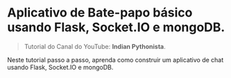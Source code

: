 # Aplicativo de Bate-papo básico usando Flask, Socket.IO e mongoDB.

> Tutorial do Canal do YouTube: **Indian Pythonista**.

Neste tutorial passo a passo, aprenda como construir um aplicativo de chat usando Flask, Socket.IO e mongoDB.